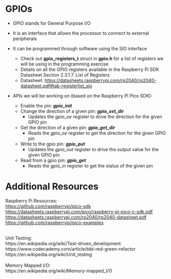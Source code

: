 
# GPIOs
* GPIO stands for General Purpose I/O
* It is an interface that allows the processor to connect to external peripherals
* It can be programmed through software using the SIO interface
  * Check out **gpio_registers_t** struct in **gpio.h** for a list of registers we will be using in the programming exercise
  * Details on all the GPIO registers available in the Raspberry Pi SDK Datasheet Section 2.3.1.7. List of Registers
  * Datasheet: https://datasheets.raspberrypi.com/rp2040/rp2040-datasheet.pdf#tab-registerlist_sio


* APIs we will be working on (based on the Raspberry Pi Pico SDK):
  
  * Enable the pin: 									     ***gpio_init***
  * Change the direction of a given pin: 	***gpio_set_dir***
      * Updates the *gpio_oe* register to drive the direction for the given GPIO pin
  * Get the direction of a given pin: 		***gpio_get_dir***
      * Reads the *gpio_oe* register to get the direction for the given GPIO pin
  * Write to the gpio pin: 							 ***gpio_put***
      * Updates the *gpio_out* register to drive the output value for the given GPIO pin
  * Read from a gpio pin: 							  ***gpio_get***
      * Reads the *gpio_in* register to get the status of the given pin


# Additional Resources

Raspberry Pi Resources:
<br>
https://github.com/raspberrypi/pico-sdk
<br>
https://datasheets.raspberrypi.com/pico/raspberry-pi-pico-c-sdk.pdf
<br>
https://datasheets.raspberrypi.com/rp2040/rp2040-datasheet.pdf
<br>
https://github.com/raspberrypi/pico-examples


<br>
Unit Testing:
<br>
https://en.wikipedia.org/wiki/Test-driven_development
<br>
https://www.codecademy.com/article/tdd-red-green-refactor
<br>
https://en.wikipedia.org/wiki/Unit_testing
<br>

<br>
Memory Mapped I/O:
<br>
https://en.wikipedia.org/wiki/Memory-mapped_I/O
